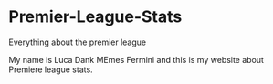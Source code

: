 # Premier-League-Stats
Everything about the premier league

My name is Luca Dank MEmes Fermini and this is my website about Premiere league stats.
